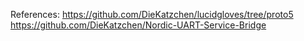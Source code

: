 References:
https://github.com/DieKatzchen/lucidgloves/tree/proto5
https://github.com/DieKatzchen/Nordic-UART-Service-Bridge